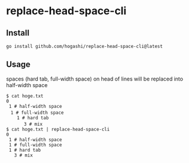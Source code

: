 # replace-head-space-cli

## Install

```
go install github.com/hogashi/replace-head-space-cli@latest
```

## Usage

spaces (hard tab, full-width space) on head of lines will be replaced into half-width space

```
$ cat hoge.txt
0
 1 # half-width space
　1 # full-width space
	1 # hard tab
	 　3 # mix
$ cat hoge.txt | replace-head-space-cli
0
 1 # half-width space
 1 # full-width space
 1 # hard tab
   3 # mix
```
